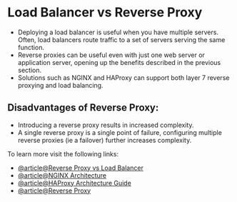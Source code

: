 # Load Balancer vs Reverse Proxy

- Deploying a load balancer is useful when you have multiple servers. Often, load balancers route traffic to a set of servers serving the same function.
- Reverse proxies can be useful even with just one web server or application server, opening up the benefits described in the previous section.
- Solutions such as NGINX and HAProxy can support both layer 7 reverse proxying and load balancing.

## Disadvantages of Reverse Proxy:

- Introducing a reverse proxy results in increased complexity.
- A single reverse proxy is a single point of failure, configuring multiple reverse proxies (ie a failover) further increases complexity.

To learn more visit the following links:

- [@article@Reverse Proxy vs Load Balancer](https://www.nginx.com/resources/glossary/reverse-proxy-vs-load-balancer/)
- [@article@NGINX Architecture](https://www.nginx.com/blog/inside-nginx-how-we-designed-for-performance-scale/)
- [@article@HAProxy Architecture Guide](http://www.haproxy.org/download/1.2/doc/architecture.txt)
- [@article@Reverse Proxy](https://en.wikipedia.org/wiki/Reverse_proxy)

